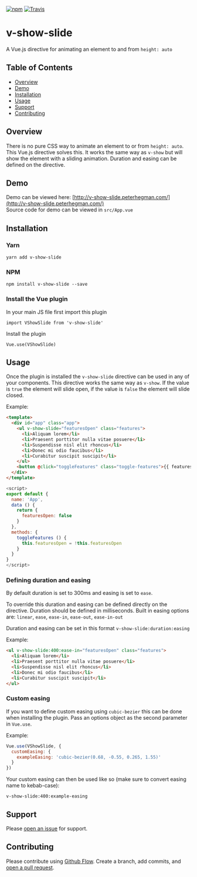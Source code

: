 [![npm](https://img.shields.io/npm/dw/localeval.svg)](https://www.npmjs.com/package/v-show-slide)
[![Travis](https://img.shields.io/travis/phegman/v-show-slide.svg)](https://travis-ci.org/phegman/v-show-slide/)

# v-show-slide 
A Vue.js directive for animating an element to and from `height: auto`

## Table of Contents

- [Overview](#overview)
- [Demo](#demo)
- [Installation](#installation)
- [Usage](#usage)
- [Support](#support)
- [Contributing](#contributing)

## Overview
There is no pure CSS way to animate an element to or from `height: auto`. This Vue.js directive solves this. It works the same way as `v-show` but will show the element with a sliding animation. Duration and easing can be defined on the directive.

## Demo
Demo can be viewed here: [http://v-show-slide.peterhegman.com/](http://v-show-slide.peterhegman.com/)    
Source code for demo can be viewed in `src/App.vue`

## Installation

### Yarn

`yarn add v-show-slide`

### NPM

`npm install v-show-slide --save`

### Install the Vue plugin

In your main JS file first import this plugin

`import VShowSlide from 'v-show-slide'`

Install the plugin

`Vue.use(VShowSlide)`

## Usage

Once the plugin is installed the `v-show-slide` directive can be used in any of your components. This directive works the same way as `v-show`. If the value is `true` the element will slide open, if the value is `false` the element will slide closed.

Example:

```html
<template>
  <div id="app" class="app">
    <ul v-show-slide="featuresOpen" class="features">
      <li>Aliquam lorem</li>
      <li>Praesent porttitor nulla vitae posuere</li>
      <li>Suspendisse nisl elit rhoncus</li>
      <li>Donec mi odio faucibus</li>
      <li>Curabitur suscipit suscipit</li>
    </ul>
    <button @click="toggleFeatures" class="toggle-features">{{ featuresOpen ? 'Hide Features' : 'View Features' }}</button>
  </div>
</template>
```

```js
<script>
export default {
  name: 'App',
  data () {
    return {
      featuresOpen: false
    }
  },
  methods: {
    toggleFeatures () {
      this.featuresOpen = !this.featuresOpen
    }
  }
}
</script>
```

### Defining duration and easing

By default duration is set to 300ms and easing is set to `ease`.

To override this duration and easing can be defined directly on the directive. Duration should be defined in milliseconds. Built in easing options are: `linear`, `ease`, `ease-in`, `ease-out`, `ease-in-out`

Duration and easing can be set in this format `v-show-slide:duration:easing`

Example:

```html
<ul v-show-slide:400:ease-in="featuresOpen" class="features">
  <li>Aliquam lorem</li>
  <li>Praesent porttitor nulla vitae posuere</li>
  <li>Suspendisse nisl elit rhoncus</li>
  <li>Donec mi odio faucibus</li>
  <li>Curabitur suscipit suscipit</li>
</ul>
```

### Custom easing

If you want to define custom easing using `cubic-bezier` this can be done when installing the plugin. Pass an options object as the second parameter in `Vue.use`.

Example:

```js
Vue.use(VShowSlide, {
  customEasing: {
    exampleEasing: 'cubic-bezier(0.68, -0.55, 0.265, 1.55)'
  }
})
```

Your custom easing can then be used like so (make sure to convert easing name to kebab-case):

`v-show-slide:400:example-easing`

## Support

Please [open an issue](https://github.com/phegman/v-show-slide/issues/new/) for support.

## Contributing

Please contribute using [Github Flow](https://guides.github.com/introduction/flow/). Create a branch, add commits, and [open a pull request](https://github.com/phegman/v-show-slide/compar/e).